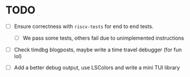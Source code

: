 # TODO

* [ ] Ensure correctness with `riscv-tests` for end to end tests. 
    * [ ] We pass some tests, others fail due to unimplemented instructions

* [ ] Check timdbg blogposts, maybe write a time travel debugger (for fun lol)

* [ ] Add a better debug output, use LSColors and write a mini TUI library
